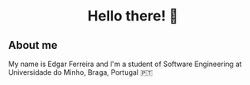 <h1 align="center"> Hello there! 👋 </h1>

## About me 

My name is Edgar Ferreira and I'm a student of Software Engineering at Universidade do Minho, Braga, Portugal 🇵🇹

<!-- ![My Stats](https://github-readme-stats.vercel.app/api?username=Edegare&show_icons=true&theme=radical)

![My Languages](https://github-readme-stats.vercel.app/api/top-langs/?username=Edegare&layout=compact&theme=radical)

<!--
**Edegare/Edegare** is a ✨ _special_ ✨ repository because its `README.md` (this file) appears on your GitHub profile.

Here are some ideas to get you started:

- 🔭 I’m currently working on ...
- 🌱 I’m currently learning ...
- 👯 I’m looking to collaborate on ...
- 🤔 I’m looking for help with ...
- 💬 Ask me about ...
- 📫 How to reach me: ...
- 😄 Pronouns: ...
- ⚡ Fun fact: ...
-->
